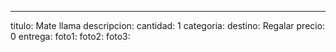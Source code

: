 ---
titulo: Mate llama
descripcion: 
cantidad: 1
categoria: 
destino: Regalar
precio: 0
entrega: 
foto1: 
foto2: 
foto3: 
